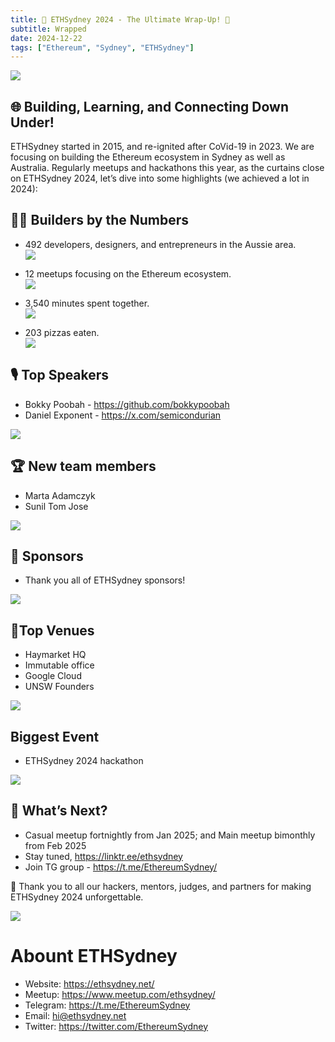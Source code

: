 ```yaml
---
title: 🎉 ETHSydney 2024 - The Ultimate Wrap-Up! 🎉
subtitle: Wrapped
date: 2024-12-22
tags: ["Ethereum", "Sydney", "ETHSydney"]
---
```


![](/img/2024-wrapped/1.png)

## 🌐 Building, Learning, and Connecting Down Under!

ETHSydney started in 2015, and re-ignited after CoVid-19 in 2023. We are focusing on building the Ethereum ecosystem in Sydney as well as Australia. Regularly meetups and hackathons this year, as the curtains close on ETHSydney 2024, let’s dive into some highlights (we achieved a lot in 2024):

## 👩‍💻 Builders by the Numbers  

- 492 developers, designers, and entrepreneurs in the Aussie area.  
![](/img/2024-wrapped/3.png)

- 12 meetups focusing on the Ethereum ecosystem.  
![](/img/2024-wrapped/2.png)
	
- 3,540 minutes spent together.  
![](/img/2024-wrapped/10.png)

- 203 pizzas eaten.  
![](/img/2024-wrapped/4.png)

## 🎙 Top Speakers

- Bokky Poobah - https://github.com/bokkypoobah  
- Daniel Exponent - https://x.com/semicondurian   

![](/img/2024-wrapped/7.png)

## 🏆 New team members

- Marta Adamczyk  
- Sunil Tom Jose  

![](/img/2024-wrapped/8.png)

## 🍻 Sponsors

- Thank you all of ETHSydney sponsors!  

![](/img/2024-wrapped/9.png)

## 📍Top Venues

- Haymarket HQ  
- Immutable office  
- Google Cloud  
- UNSW Founders  

![](/img/2024-wrapped/5.png)

## Biggest Event

- ETHSydney 2024 hackathon  

![](/img/2024-wrapped/6.png)

## 📅 What’s Next?

- Casual meetup fortnightly from Jan 2025; and Main meetup bimonthly from Feb 2025  
- Stay tuned, https://linktr.ee/ethsydney   
- Join TG group - https://t.me/EthereumSydney/  

💖 Thank you to all our hackers, mentors, judges, and partners for making ETHSydney 2024 unforgettable.

![](/img/2024-wrapped/11.png)

# Abount ETHSydney

- Website: https://ethsydney.net/
- Meetup: https://www.meetup.com/ethsydney/
- Telegram: https://t.me/EthereumSydney
- Email: hi@ethsydney.net
- Twitter: https://twitter.com/EthereumSydney